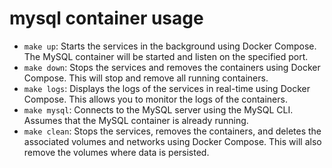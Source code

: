 # mysql container usage

- `make up`: Starts the services in the background using Docker Compose. The MySQL container will be started and listen on the specified port.
- `make down`: Stops the services and removes the containers using Docker Compose. This will stop and remove all running containers.
- `make logs`: Displays the logs of the services in real-time using Docker Compose. This allows you to monitor the logs of the containers.
- `make mysql`: Connects to the MySQL server using the MySQL CLI. Assumes that the MySQL container is already running.
- `make clean`: Stops the services, removes the containers, and deletes the associated volumes and networks using Docker Compose. This will also remove the volumes where data is persisted.
